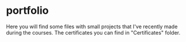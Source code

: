 # portfolio
Here you will find some files with small projects that I've recently made during the courses.
The certificates you can find in "Certificates" folder.
